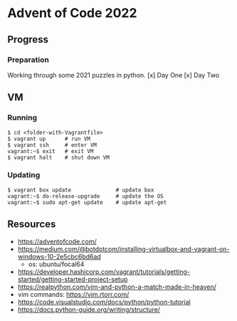 # Advent of Code 2022

## Progress
### Preparation
Working through some 2021 puzzles in python.
[x] Day One
[x] Day Two

## VM
### Running

```
$ cd <folder-with-Vagrantfile>
$ vagrant up      # run VM
$ vagrant ssh     # enter VM
vagrant:~$ exit   # exit VM
$ vagrant halt    # shut down VM
```

### Updating

```
$ vagrant box update              # update box
vagrant:~$ do-release-upgrade     # update the OS
vagrant:~$ sudo apt-get update    # update apt-get
```

## Resources
* https://adventofcode.com/
* https://medium.com/@botdotcom/installing-virtualbox-and-vagrant-on-windows-10-2e5cbc6bd6ad
  * os: ubuntu/focal64
* https://developer.hashicorp.com/vagrant/tutorials/getting-started/getting-started-project-setup
* https://realpython.com/vim-and-python-a-match-made-in-heaven/
* vim commands: https://vim.rtorr.com/
* https://code.visualstudio.com/docs/python/python-tutorial
* https://docs.python-guide.org/writing/structure/
